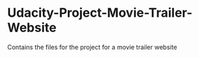 # Udacity-Project-Movie-Trailer-Website
Contains the files for the project for a movie trailer website

